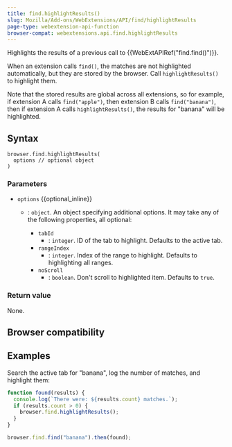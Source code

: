 ```yaml
---
title: find.highlightResults()
slug: Mozilla/Add-ons/WebExtensions/API/find/highlightResults
page-type: webextension-api-function
browser-compat: webextensions.api.find.highlightResults
---
```




Highlights the results of a previous call to {{WebExtAPIRef("find.find()")}}.

When an extension calls `find()`, the matches are not highlighted automatically, but they are stored by the browser. Call `highlightResults()` to highlight them.

Note that the stored results are global across all extensions, so for example, if extension A calls `find("apple")`, then extension B calls `find("banana")`, then if extension A calls `highlightResults()`, the results for "banana" will be highlighted.

## Syntax

```js-nolint
browser.find.highlightResults(
  options // optional object
)
```

### Parameters

- `options` {{optional_inline}}

  - : `object`. An object specifying additional options. It may take any of the following properties, all optional:

    - `tabId`
      - : `integer`. ID of the tab to highlight. Defaults to the active tab.
    - `rangeIndex`
      - : `integer`. Index of the range to highlight. Defaults to highlighting all ranges.
    - `noScroll`
      - : `boolean`. Don't scroll to highlighted item. Defaults to `true`.

### Return value

None.

## Browser compatibility



## Examples

Search the active tab for "banana", log the number of matches, and highlight them:

```js
function found(results) {
  console.log(`There were: ${results.count} matches.`);
  if (results.count > 0) {
    browser.find.highlightResults();
  }
}

browser.find.find("banana").then(found);
```
